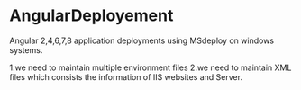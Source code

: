# AngularDeployement
Angular 2,4,6,7,8 application deployments using MSdeploy on windows systems.

1.we need to maintain multiple environment files
2.we need to maintain XML files which consists the information of IIS websites and Server.
